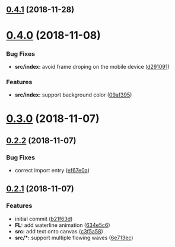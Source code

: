 ## [0.4.1](https://github.com/lbwa/flowing-liquid/compare/v0.4.0...v0.4.1) (2018-11-28)



# [0.4.0](https://github.com/lbwa/flowing-liquid/compare/v0.3.0...v0.4.0) (2018-11-08)


### Bug Fixes

* **src/index:** avoid frame droping on the mobile device ([d291091](https://github.com/lbwa/flowing-liquid/commit/d291091))


### Features

* **src/index:** support background color ([09af395](https://github.com/lbwa/flowing-liquid/commit/09af395))



# [0.3.0](https://github.com/lbwa/flowing-liquid/compare/v0.2.2...v0.3.0) (2018-11-07)



## [0.2.2](https://github.com/lbwa/flowing-liquid/compare/v0.2.1...v0.2.2) (2018-11-07)


### Bug Fixes

* correct import entry ([ef67e0a](https://github.com/lbwa/flowing-liquid/commit/ef67e0a))



## [0.2.1](https://github.com/lbwa/flowing-liquid/compare/b21f63d...v0.2.1) (2018-11-07)


### Features

* initial commit ([b21f63d](https://github.com/lbwa/flowing-liquid/commit/b21f63d))
* **FL:** add waterline animation ([634e5c6](https://github.com/lbwa/flowing-liquid/commit/634e5c6))
* **src:** add text onto canvas ([c3f5a58](https://github.com/lbwa/flowing-liquid/commit/c3f5a58))
* **src/*:** support multiple flowing waves ([6e713ec](https://github.com/lbwa/flowing-liquid/commit/6e713ec))



